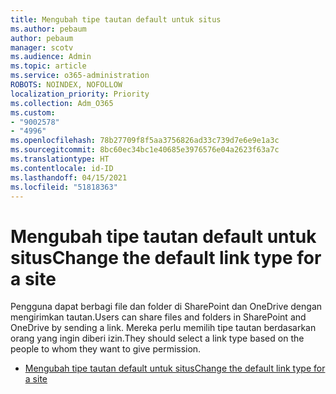 ```yaml
---
title: Mengubah tipe tautan default untuk situs
ms.author: pebaum
author: pebaum
manager: scotv
ms.audience: Admin
ms.topic: article
ms.service: o365-administration
ROBOTS: NOINDEX, NOFOLLOW
localization_priority: Priority
ms.collection: Adm_O365
ms.custom:
- "9002578"
- "4996"
ms.openlocfilehash: 78b27709f8f5aa3756826ad33c739d7e6e9e1a3c
ms.sourcegitcommit: 8bc60ec34bc1e40685e3976576e04a2623f63a7c
ms.translationtype: HT
ms.contentlocale: id-ID
ms.lasthandoff: 04/15/2021
ms.locfileid: "51818363"
---
```

# <a name="change-the-default-link-type-for-a-site"></a><span data-ttu-id="a2eb7-102">Mengubah tipe tautan default untuk situs</span><span class="sxs-lookup"><span data-stu-id="a2eb7-102">Change the default link type for a site</span></span>

<span data-ttu-id="a2eb7-103">Pengguna dapat berbagi file dan folder di SharePoint dan OneDrive dengan mengirimkan tautan.</span><span class="sxs-lookup"><span data-stu-id="a2eb7-103">Users can share files and folders in SharePoint and OneDrive by sending a link.</span></span> <span data-ttu-id="a2eb7-104">Mereka perlu memilih tipe tautan berdasarkan orang yang ingin diberi izin.</span><span class="sxs-lookup"><span data-stu-id="a2eb7-104">They should select a link type based on the people to whom they want to give permission.</span></span>

- [<span data-ttu-id="a2eb7-105">Mengubah tipe tautan default untuk situs</span><span class="sxs-lookup"><span data-stu-id="a2eb7-105">Change the default link type for a site</span></span>](https://docs.microsoft.com/sharepoint/change-default-sharing-link)
